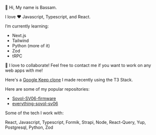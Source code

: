 👋 Hi, My name is Bassam.

I love ❤ Javascript, Typescript, and React.

I’m currently learning:

- Next.js
- Tailwind
- Python (more of it)
- Zod
- tRPC

💞️ I love to collaborate! Feel free to contact me if you want to work on any web apps with me!

Here's a [Google Keep clone](https://keep-clone-puce.vercel.app/) I made recently using the T3 Stack.

Here are some of my popular repositories:
- [Sovol-SV06-firmware](https://github.com/bassamanator/Sovol-SV06-firmware)
- [everything-sovol-sv06](https://github.com/bassamanator/everything-sovol-sv06)


Some of the tech I work with:

React, Javascript, Typescript, Formik, Strapi, Node, React-Query, Yup, Postgresql, Python, Zod
<!---
bassamanator/bassamanator is a ✨ special ✨ repository because its `README.md` (this file) appears on your GitHub profile.
You can click the Preview link to take a look at your changes.
--->

